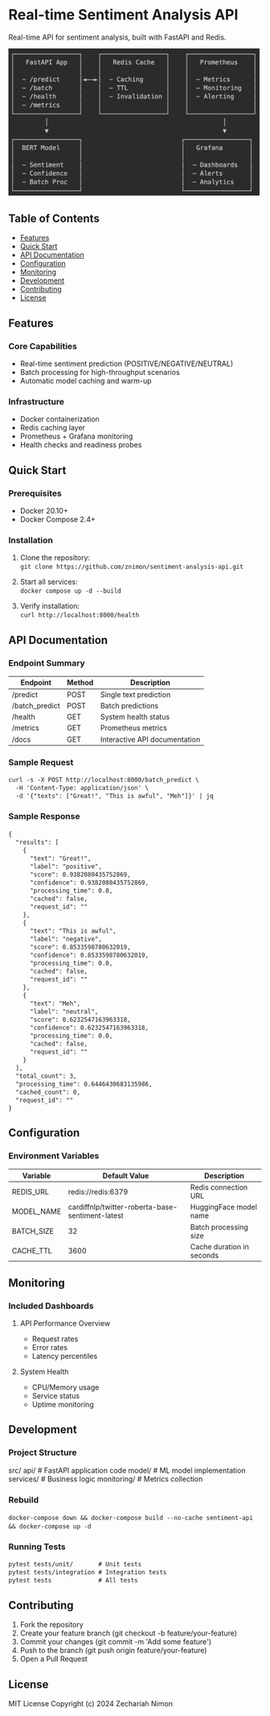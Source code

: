 # Real-time Sentiment Analysis API

Real-time API for sentiment analysis, built with FastAPI and Redis.

<img src="docs/assets/images/architecture.png" alt="Architecture Diagram" width="500">

## Table of Contents
- [Features](#features)
- [Quick Start](#quick-start)
- [API Documentation](#api-documentation)
- [Configuration](#configuration)
- [Monitoring](#monitoring)
- [Development](#development)
- [Contributing](#contributing)
- [License](#license)

## Features

### Core Capabilities
- Real-time sentiment prediction (POSITIVE/NEGATIVE/NEUTRAL)
- Batch processing for high-throughput scenarios
- Automatic model caching and warm-up

### Infrastructure
- Docker containerization
- Redis caching layer
- Prometheus + Grafana monitoring
- Health checks and readiness probes

## Quick Start

### Prerequisites
- Docker 20.10+
- Docker Compose 2.4+

### Installation
1. Clone the repository:  
`git clone https://github.com/znimon/sentiment-analysis-api.git`

2. Start all services:  
`docker compose up -d --build`

3. Verify installation:  
`curl http://localhost:8000/health`

## API Documentation

### Endpoint Summary

| Endpoint          | Method | Description                     |
|-------------------|--------|---------------------------------|
| /predict         | POST    | Single text prediction          |
| /batch_predict   | POST    | Batch predictions               |
| /health          | GET     | System health status            |
| /metrics         | GET     | Prometheus metrics              |
| /docs            | GET     | Interactive API documentation   |

### Sample Request
```
curl -s -X POST http://localhost:8000/batch_predict \                                       
  -H 'Content-Type: application/json' \
  -d '{"texts": ["Great!", "This is awful", "Meh"]}' | jq
```

### Sample Response
```
{
  "results": [
    {
      "text": "Great!",
      "label": "positive",
      "score": 0.9382080435752869,
      "confidence": 0.9382080435752869,
      "processing_time": 0.0,
      "cached": false,
      "request_id": ""
    },
    {
      "text": "This is awful",
      "label": "negative",
      "score": 0.8533598780632019,
      "confidence": 0.8533598780632019,
      "processing_time": 0.0,
      "cached": false,
      "request_id": ""
    },
    {
      "text": "Meh",
      "label": "neutral",
      "score": 0.6232547163963318,
      "confidence": 0.6232547163963318,
      "processing_time": 0.0,
      "cached": false,
      "request_id": ""
    }
  ],
  "total_count": 3,
  "processing_time": 0.6446430683135986,
  "cached_count": 0,
  "request_id": ""
}
```

## Configuration

### Environment Variables
| Variable        | Default Value                                      | Description                |
|-----------------|----------------------------------------------------|----------------------------|
| REDIS_URL       | redis://redis:6379                                 | Redis connection URL       |
| MODEL_NAME      | cardiffnlp/twitter-roberta-base-sentiment-latest   | HuggingFace model name     |
| BATCH_SIZE      | 32                                                 | Batch processing size      |
| CACHE_TTL       | 3600                                               | Cache duration in seconds  |

## Monitoring

### Included Dashboards
1. API Performance Overview
   - Request rates
   - Error rates
   - Latency percentiles

2. System Health
   - CPU/Memory usage
   - Service status
   - Uptime monitoring

## Development

### Project Structure
src/
  api/               # FastAPI application code
  model/             # ML model implementation
  services/          # Business logic
  monitoring/        # Metrics collection

### Rebuild

`docker-compose down && docker-compose build --no-cache sentiment-api && docker-compose up -d`

### Running Tests
```
pytest tests/unit/       # Unit tests  
pytest tests/integration # Integration tests  
pytest tests             # All tests  
```

## Contributing

1. Fork the repository
2. Create your feature branch (git checkout -b feature/your-feature)
3. Commit your changes (git commit -m 'Add some feature')
4. Push to the branch (git push origin feature/your-feature)
5. Open a Pull Request

## License
MIT License
Copyright (c) 2024 Zechariah Nimon
